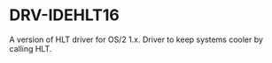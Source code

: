 DRV-IDEHLT16
============

A version of HLT driver for OS/2 1.x. Driver to keep systems cooler by calling HLT. 
